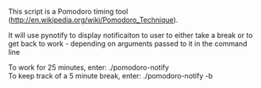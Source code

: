 This script is a Pomodoro timing tool (http://en.wikipedia.org/wiki/Pomodoro_Technique).

It will use pynotify to display notificaiton to user to either take a break or to get back to work - depending on arguments passed to it in the command line

To work for 25 minutes, enter: ./pomodoro-notify     
To keep track of a 5 minute break, enter: ./pomodoro-notify -b

